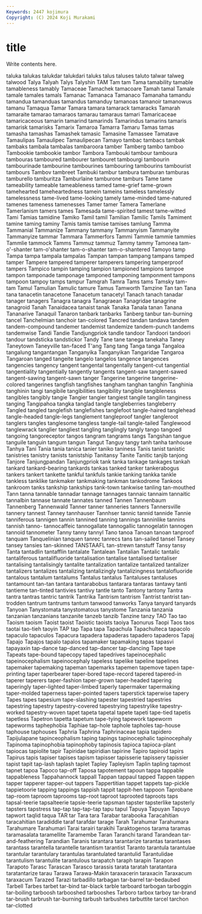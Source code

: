 ```yaml
---
Keywords: 2447 kojimura
Copyright: (C) 2024 Koji Murakami
---
```


# title

Write contents here.



 taluka talukas talukdar talukdari taluks
talus taluses taluto talwar talweg talwood Talya Talyah Talys Talyshin
TAM Tam tam Tama tamability tamable tamableness tamably Tamaceae Tamachek
tamacoare Tamah tamal Tamale tamale tamales tamals Tamanac Tamanaca Tamanaco
Tamanaha tamandu tamandua tamanduas tamandus tamanduy tamanoas tamanoir tamanowus tamanu
Tamaqua Tamar Tamara tamara tamarack tamaracks Tamarah tamaraite tamarao tamaraos
tamarau tamaraus tamari Tamaricaceae tamaricaceous tamarin tamarind tamarinds Tamarindus tamarins
tamaris tamarisk tamarisks Tamarix Tamaroa Tamarra Tamaru Tamas tamas tamasha
tamashas Tamashek tamasic Tamasine Tamassee Tamatave Tamaulipas Tamaulipec Tamaulipecan Tamayo
tambac tambacs tambak tambaks tambala tambalas tambaroora tamber Tamberg tambo
tamboo Tambookie tambookie tambor Tambora Tambouki tambour tamboura tambouras tamboured
tambourer tambouret tambourgi tambourin tambourinade tambourine tambourines tambouring tambourins tambourist
tambours Tambov tambreet Tambuki tambur tambura tamburan tamburas tamburello tamburitza
Tamburlaine tamburone tamburs Tame tame tameability tameable tameableness tamed tame-grief
tame-grown tamehearted tameheartedness tamein tameins tameless tamelessly tamelessness tame-lived tame-looking
tamely tame-minded tame-natured tamenes tameness tamenesses Tamer tamer Tamera Tamerlane
Tamerlanism tamers tames Tamesada tame-spirited tamest tame-witted Tami Tamias tamidine
Tamiko Tamil tamil Tamilian Tamilic Tamils Tamiment tamine taming taminy
Tamis tamis tamise tamises tamlung Tamma Tammanial Tammanize Tammany tammany
Tammanyism Tammanyite Tammanyize tammar Tammara Tammerfors Tammi Tammie tammie tammies
Tammlie tammock Tamms Tammuz tammuz Tammy tammy Tamonea tam-o'-shanter tam-o'shanter
tam-o-shanter tam-o-shantered Tamoyo tamp Tampa tampa tampala tampalas Tampan tampan
tampang tampans tamped tamper Tampere tampered tamperer tamperers tampering tamperproof
tampers Tampico tampin tamping tampion tampioned tampions tampoe tampon tamponade
tamponage tamponed tamponing tamponment tampons tampoon tampoy tamps tampur Tamqrah
Tamra Tams tams Tamsky tam-tam Tamul Tamulian Tamulic tamure Tamus
Tamworth Tamzine Tan tan Tana tana tanacetin tanacetone Tanacetum tanacetyl
Tanach tanach tanadar tanager tanagers Tanagra tanagra Tanagraean Tanagridae tanagrine
tanagroid Tanah Tanaidacea tanaist tanak Tanaka Tanala tanan Tanana Tananarive
Tanaquil Tanaron tanbark tanbarks Tanberg tanbur tan-burning tancel Tanchelmian tanchoir
tan-colored Tancred tandan tandava tandem tandem-compound tandemer tandemist tandemize tandem-punch
tandems tandemwise Tandi Tandie Tandjungpriok tandle tandoor Tandoori tandoori tandour
tandsticka tandstickor Tandy Tane tane tanega tanekaha Taney Taneytown Taneyville
tan-faced T'ang Tang tang Tanga tanga Tangaloa tangalung tangantangan Tanganyika
Tanganyikan Tangaridae Tangaroa Tangaroan tanged tangeite tangelo tangelos tangence tangences
tangencies tangency tangent tangental tangentally tangent-cut tangential tangentiality tangentially tangently
tangents tangent-saw tangent-sawed tangent-sawing tangent-sawn tanger Tangerine tangerine tangerine-colored tangerines
tangfish tangfishes tangham tanghan tanghin Tanghinia tanghinin tangi tangibile tangibilities
tangibility tangible tangibleness tangibles tangibly tangie Tangier tangier tangiest tangile
tangilin tanginess tanging Tangipahoa tangka tanglad tangle tangleberries tangleberry Tangled
tangled tanglefish tanglefishes tanglefoot tangle-haired tanglehead tangle-headed tangle-legs tanglement tangleproof
tangler tangleroot tanglers tangles tanglesome tangless tangle-tail tangle-tailed Tanglewood tanglewrack
tanglier tangliest tangling tanglingly tangly tango tangoed tangoing tangoreceptor tangos
tangram tangrams tangs Tangshan tangue tanguile tanguin tangum tangun Tangut
Tanguy tangy tanh tanha tanhouse Tanhya Tani Tania tania tanica
tanier taniko taniness Tanis tanist tanistic tanistries tanistry tanists tanistship
Tanitansy Tanite Tanitic tanjib tanjong Tanjore Tanjungpandan Tanjungpriok tank tanka
tankage tankages tankah tankard tankard-bearing tankards tankas tanked tanker tankerabogus
tankers tankert tankette tankful tankfuls tankie tanking tankka tankle tankless
tanklike tankmaker tankmaking tankman tankodrome Tankoos tankroom tanks tankship tankships
tank-town tankwise tanling tan-mouthed Tann tanna tannable tannadar tannage tannages
tannaic tannaim tannaitic tannalbin tannase tannate tannates tanned Tannen Tannenbaum
Tannenberg Tannenwald Tanner tanner tanneries tanners Tannersville tannery tannest Tanney
tannhauser Tannhser tannic tannid tannide Tannie tanniferous tannigen tannin tannined
tanning tannings tanninlike tannins tannish tanno- tannocaffeic tannogallate tannogallic tannogelatin
tannogen tannoid tannometer Tanny tanny tannyl Tano tanoa Tanoan tanoan
tanproof tanquam Tanquelinian tanquen tanrec tanrecs tans tan-sailed tansel Tansey
tansey tansies tan-skinned TANSTAAFL tan-strewn tanstuff Tansy tansy Tanta tantadlin
tantafflin tantalate Tantalean Tantalian Tantalic tantalic tantaliferous tantalifluoride tantalisation tantalise
tantalised tantaliser tantalising tantalisingly tantalite tantalization tantalize tantalized tantalizer tantalizers
tantalizes tantalizing tantalizingly tantalizingness tantalofluoride tantalous tantalum tantalums Tantalus tantalus
Tantaluses tantaluses tantamount tan-tan tantara tantarabobus tantarara tantaras tantawy tanti
tantieme tan-tinted tantivies tantivy tantle tanto Tantony tantony Tantra tantra
tantras tantric tantrik Tantrika Tantrism tantrism Tantrist tantrist tan-trodden tantrum
tantrums tantum tanwood tanworks Tanya tanyard tanyards Tanyoan Tanystomata tanystomatous
tanystome Tanzania tanzania tanzanian tanzanians tanzanite tanzeb tanzib Tanzine tanzy
TAO Tao tao Taoism taoism Taoist taoist Taoistic taoists taoiya
Taonurus Taopi Taos taos taotai tao-tieh taoyin TAP tap Tapa
tapa Tapachula Tapachulteca tapacolo tapaculo tapaculos Tapacura tapadera tapaderas tapadero
tapaderos Tapaj Tapajo Tapajos tapalo tapalos tapamaker tapamaking tapas tapasvi
tapayaxin tap-dance tap-danced tap-dancer tap-dancing Tape tape Tapeats tape-bound tapecopy
taped tapedrives tapeinocephalic tapeinocephalism tapeinocephaly tapeless tapelike tapeline tapelines tapemaker
tapemaking tapeman tapemarks tapemen tapemove tapen tape-printing taper taperbearer taper-bored
tape-record tapered tapered-in taperer taperers taper-fashion taper-grown taper-headed tapering taperingly
taper-lighted taper-limbed taperly tapermaker tapermaking taper-molded taperness taper-pointed tapers taperstick
taperwise tapery Tapes tapes tapesium tape-slashing tapester tapestried tapestries tapestring
tapestry tapestry-covered tapestrying tapestrylike tapestry-worked tapestry-woven tapet tapeta tapetal tapete
tapeti tape-tied tapetis tapetless Tapetron tapetta tapetum tape-tying tapework tapeworm
tapeworms taphephobia Taphiae tap-hole taphole tapholes tap-house taphouse taphouses Taphria
Taphrina Taphrinaceae tapia tapidero Tapijulapane tapinceophalism taping tapings tapinocephalic tapinocephaly
Tapinoma tapinophobia tapinophoby tapinosis tapioca tapioca-plant tapiocas tapiolite tapir Tapiridae
tapiridian tapirine Tapiro tapiroid tapirs Tapirus tapis tapiser tapises tapism
tapisser tapisserie tapissery tapissier tapist tapit tap-lash taplash taplet Tapley
Tapleyism Taplin tapling tapmost tapnet tapoa Tapoco tap-off Taposa tapotement
tapoun tappa tappable tappableness Tappahannock tappall Tappan tappaul tapped Tappen
tappen tapper tapperer tapper-out tappers Tappertitian tappet tappets tap-pickle tappietoorie
tapping tappings tappish tappit tappit-hen tappoon Taprobane tap-room taproom taprooms
tap-root taproot taprooted taproots taps tapsal-teerie tapsalteerie tapsie-teerie tapsman tapster
tapsterlike tapsterly tapsters tapstress tap-tap tap-tap-tap tapu tapul Tapuya Tapuyan
Tapuyo tapwort taqlid taqua TAR tar Tara tara Tarabar tarabooka
Taracahitian taracahitian taradiddle taraf tarafdar tarage Tarah Tarahumar Tarahumara Tarahumare
Tarahumari Tarai tarairi tarakihi Taraktogenos tarama taramas taramasalata taramellite Taramembe
Taran Taranchi tarand Tarandean tar-and-feathering Tarandian Taranis tarantara tarantarize tarantas
tarantases tarantass tarantella tarantelle tarantism tarantist Taranto tarantula tarantulae tarantular
tarantulary tarantulas tarantulated tarantulid Tarantulidae tarantulism tarantulite tarantulous tarapatch taraph
tarapin Tarapon Tarapoto Tarasc Tarascan Tarasco tarassis tarata taratah taratantara
taratantarize tarau Tarawa Tarawa-Makin taraxacerin taraxacin Taraxacum taraxacum Tarazed Tarazi
tarbadillo tarbagan tar-barrel tar-bedaubed Tarbell Tarbes tarbet tar-bind tar-black tarble
tarboard tarbogan tarboggin tar-boiling tarboosh tarbooshed tarbooshes Tarboro tarbox tarboy
tar-brand tar-brush tarbrush tar-burning tarbush tarbushes tarbuttite tarcel tarchon tar-clotted
